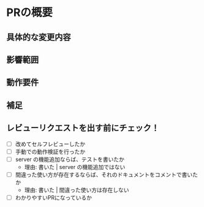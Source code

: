 # PRの概要

## 具体的な変更内容

## 影響範囲

## 動作要件

## 補足

## レビューリクエストを出す前にチェック！

- [ ] 改めてセルフレビューしたか
- [ ] 手動での動作検証を行ったか
- [ ] server の機能追加ならば、テストを書いたか
  - 理由: 書いた | server の機能追加ではない
- [ ] 間違った使い方が存在するならば、それのドキュメントをコメントで書いたか
  - 理由: 書いた | 間違った使い方は存在しない
- [ ] わかりやすいPRになっているか

<!-- レビューリクエスト後は、Slackでもメンションしてお願いすることを推奨します。 -->
